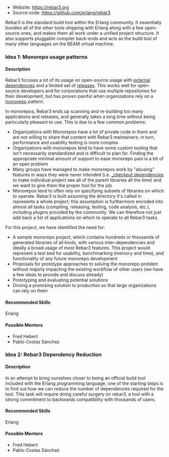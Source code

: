 * Website: https://rebar3.org
* Source code: https://github.com/erlang/rebar3

Rebar3 is the standard build tool within the Erlang community. It essentially bundles all of the other tools shipping with Erlang along with a few open-source ones, and makes them all work under a unified project structure.
It also supports pluggable compiler back-ends and acts as the build tool of many other languages on the BEAM virtual machine.

### Idea 1: Monorepo usage patterns

#### Description

Rebar3 focuses a lot of its usage on open-source usage with [external dependencies](https://adoptingerlang.org/docs/development/dependencies/#rebar3-expectations) and a limited set of [releases](https://adoptingerlang.org/docs/development/otp_high_level/). This works well for open-source developers and for corporations that use multiple repositories for their development, but has proven painful when organizations rely on a [monorepo](https://en.wikipedia.org/wiki/Monorepo) pattern.

In monorepos, Rebar3 ends up scanning and re-building too many applications and releases, and generally takes a long time without being particularly pleasant to use. This is due to a few common problems:

* Organizations with Monorepos have a lot of private code in there and are not willing to share that content with Rebar3 maintainers; in turn, performance and usability testing is more complex
* Organizations with monorepos tend to have some custom tooling that isn't necessarily standardized and is difficult to plan for. Finding the appropriate minimal amount of support to ease monorepo pain is a bit of an open problem
* Many groups have managed to make monorepos work by "abusing" features in ways they were never intended (i.e. [_checkout dependencies](https://www.rebar3.org/docs/dependencies#section-checkout-dependencies) to make individual project see all of the parent libraries all the time) and we want to give them the proper tool for the job
* Monorepos tend to often rely on specifying subsets of libraries on which to operate. Rebar3 is built assuming the directory it's called in represents a whole project; this assumption is furthermore encoded into almost all tasks (compiling, releasing, testing, code analysis, etc.), including plugins provided by the community. We can therefore not just add back a list of applications on which to operate to all Rebar3 tasks.

For this project, we have identified the need for:

* A sample monorepo project, which contains hundreds or thousands of generated libraries of all kinds, with various inter-dependencies and ideally a broad usage of most Rebar3 features. This project would represent a test bed for usability, benchmarking (memory and time), and functionality of any future monorepo development
* Proposals for prototype approaches to solving the monorepo problem without majorly impacting the existing workflow of other users (we have a few ideas to provide and discuss already)
* Prototyping and evaluating potential solutions
* Driving a promising solution to production so that large organizations can rely on them  

#### Recommended Skills
Erlang

#### Possible Mentors

* Fred Hebert
* Pablo Costas Sánchez

### Idea 2: Rebar3 Dependency Reduction

#### Description

In an attempt to bring ourselves closer to  being an official build tool included with the Erlang programming language, one of the starting steps is to find out how we can reduce the number of dependencies required for the tool. This task will require doing careful surgery on rebar3, a tool with a strong commitment to backwards compatibility with thousands of users.

#### Recommended Skills
Erlang

#### Possible Mentors

* Fred Hebert
* Pablo Costas Sánchez